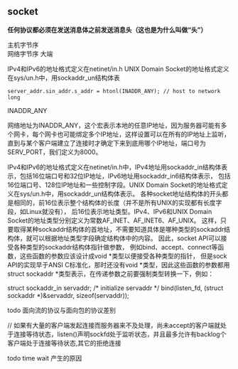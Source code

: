 ## socket


**任何协议都必须在发送消息体之前发送消息头（这也是为什么叫做“头”）**


主机字节序  
网络字节序  大端



IPv4和IPv6的地址格式定义在netinet/in.h
UNIX Domain Socket的地址格式定义在sys/un.h中，用sockaddr_un结构体表

    server_addr.sin_addr.s_addr = htonl(INADDR_ANY); // host to network long

INADDR_ANY

网络地址为INADDR_ANY，这个宏表示本地的任意IP地址，因为服务器可能有多个网卡，每个网卡也可能绑定多个IP地址，这样设置可以在所有的IP地址上监听，直到与某个客户端建立了连接时才确定下来到底用哪个IP地址，端口号为SERV_PORT，我们定义为8000。

IPv4和IPv6的地址格式定义在netinet/in.h中，IPv4地址用sockaddr_in结构体表示，包括16位端口号和32位IP地址，IPv6地址用sockaddr_in6结构体表示，
包括16位端口号、128位IP地址和一些控制字段。UNIX Domain Socket的地址格式定义在sys/un.h中，用sockaddr_un结构体表示。
各种socket地址结构体的开头都是相同的，前16位表示整个结构体的长度（并不是所有UNIX的实现都有长度字段，如Linux就没有），
后16位表示地址类型。IPv4、IPv6和UNIX Domain Socket的地址类型分别定义为常数AF_INET、AF_INET6、AF_UNIX。
这样，只要取得某种sockaddr结构体的首地址，不需要知道具体是哪种类型的sockaddr结构体，就可以根据地址类型字段确定结构体中的内容。
因此，socket API可以接受各种类型的sockaddr结构体指针做参数，
例如bind、accept、connect等函数，这些函数的参数应该设计成void *类型以便接受各种类型的指针，
但是sock API的实现早于ANSI C标准化，那时还没有void *类型，因此这些函数的参数都用struct sockaddr *类型表示，在传递参数之前要强制类型转换一下，例如：

struct sockaddr_in servaddr;
/* initialize servaddr */
bind(listen_fd, (struct sockaddr *)&servaddr, sizeof(servaddr));

todo 面向流的协议与面向包的协议差别

// 如果有大量的客户端发起连接而服务器来不及处理，尚未accept的客户端就处于连接等待状态，listen()声明sockfd处于监听状态，并且最多允许有backlog个客户端处于连接等待状态,其它的拒绝连接

todo time wait 产生的原因




